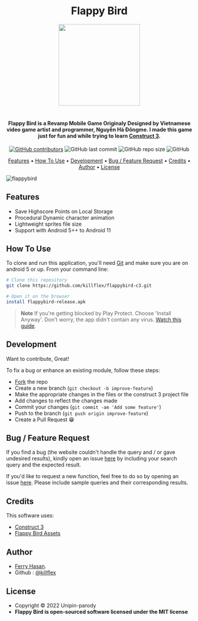 <h1 align="center">Flappy Bird</h1>

<div align="center">
    <img src="https://upload.wikimedia.org/wikipedia/en/thumb/0/0a/Flappy_Bird_icon.png/220px-Flappy_Bird_icon.png" width="220">
</div>

#

<h4 align="center">Flappy Bird is a Revamp Mobile Game Originaly Designed by Vietnamese video game artist and programmer, Nguyễn Hà Đôngme. I made this game just for fun and while trying to learn <a href="https://www.construct.net/en" target="_blank">Construct 3</a>.</h4>

<div align="center">

  [![GitHub contributors](https://img.shields.io/github/contributors/killflex/flappybird-c3)](https://github.com/killflex/flappybird-c3/graphs/contributors)
  ![GitHub last commit](https://img.shields.io/github/last-commit/killflex/flappybird-c3)
  ![GitHub repo size](https://img.shields.io/github/repo-size/killflex/flappybird-c3)
  ![GitHub](https://img.shields.io/github/license/killflex/flappybird-c3)

</div>

<p align="center">
  <a href="#features">Features</a> •
  <a href="#how-to-use">How To Use</a> •
  <a href="#development">Development</a> •
  <a href="#bug--feature-request">Bug / Feature Request</a> •
  <a href="#credits">Credits</a> •
  <a href="#author">Author</a> •
  <a href="#license">License</a>
</p>

![flappybird](https://user-images.githubusercontent.com/97248773/208226462-dc5e737d-8862-4aad-9531-e66ebffb0d45.png)

## Features

* Save Highscore Points on Local Storage
* Procedural Dynamic character animation 
* Lightweight sprites file size 
* Support with Android 5++ to Android 11

## How To Use

To clone and run this application, you'll need [Git](https://git-scm.com) and make sure you are on android 5 or up. From your command line:

```bash
# Clone this repository
git clone https://github.com/killflex/flappybird-c3.git

# Open it on the browser
install flappybird-release.apk
```
> **Note**
> If you're getting blocked by Play Protect. Choose 'Install Anyway'. Don't worry, the app didn't contain any virus. [Watch this guide](https://youtu.be/Y8X16ve1Y2I).

## Development
Want to contribute, Great!

To fix a bug or enhance an existing module, follow these steps:

- [Fork](https://github.com/killflex/unipin-parody/fork) the repo 
- Create a new branch (`git checkout -b improve-feature`)
- Make the appropriate changes in the files or the construct 3 project file
- Add changes to reflect the changes made
- Commit your changes (`git commit -am 'Add some feature'`)
- Push to the branch (`git push origin improve-feature`)
- Create a Pull Request 😁

## Bug / Feature Request

If you find a bug (the website couldn't handle the query and / or gave undesired results), kindly open an issue [here](https://github.com/killflex/flappybird-c3/issues/new) by including your search query and the expected result.

If you'd like to request a new function, feel free to do so by opening an issue [here](https://github.com/killflex/flappybird-c3/issues/new). Please include sample queries and their corresponding results.

## Credits

This software uses:

- [Construct 3](https://www.construct.net/en)
- [Flappy Bird Assets](https://github.com/samuelcust/flappy-bird-assets)

## Author

- <a href="http://killflex.github.io">Ferry Hasan</a>.
- Github : <a href="https://github.com/killflex"> @killflex</a>

## License
- Copyright © 2022 Unipin-parody
- **Flappy Bird is open-sourced software licensed under the MIT license**
